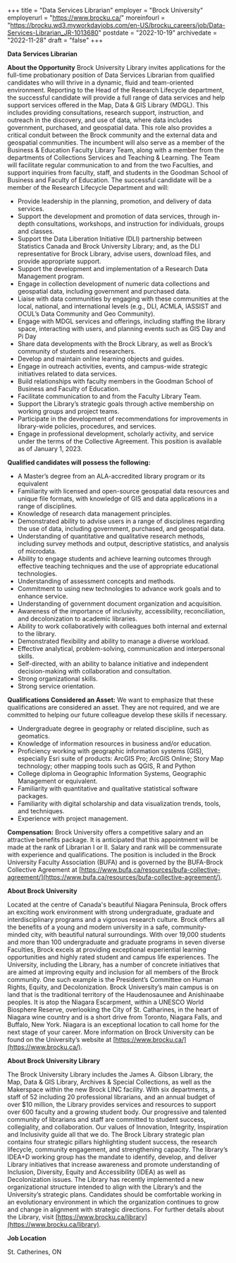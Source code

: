 +++
title = "Data Services Librarian"
employer = "Brock University"
employerurl = "https://www.brocku.ca/"
moreinfourl = "https://brocku.wd3.myworkdayjobs.com/en-US/brocku_careers/job/Data-Services-Librarian_JR-1013680"
postdate = "2022-10-19"
archivedate = "2022-11-28"
draft = "false"
+++

**Data Services Librarian**

**About the Opportunity**
Brock University Library invites applications for the full-time probationary position of Data Services
Librarian from qualified candidates who will thrive in a dynamic, fluid and team-oriented environment.
Reporting to the Head of the Research Lifecycle department, the successful candidate will provide a full
range of data services and help support services offered in the Map, Data & GIS Library (MDGL). This
includes providing consultations, research support, instruction, and outreach in the discovery, and use
of data, where data includes government, purchased, and geospatial data. This role also provides a
critical conduit between the Brock community and the external data and geospatial communities.
The incumbent will also serve as a member of the Business & Education Faculty Library Team, along with
a member from the departments of Collections Services and Teaching & Learning. The Team will
facilitate regular communication to and from the two Faculties, and support inquiries from faculty, staff,
and students in the Goodman School of Business and Faculty of Education.
The successful candidate will be a member of the Research Lifecycle Department and will:
- Provide leadership in the planning, promotion, and delivery of data services.
- Support the development and promotion of data services, through in-depth consultations,
workshops, and instruction for individuals, groups and classes.
- Support the Data Liberation Initiative (DLI) partnership between Statistics Canada and Brock
University Library; and, as the DLI representative for Brock Library, advise users, download files, and
provide appropriate support.
- Support the development and implementation of a Research Data Management program.
- Engage in collection development of numeric data collections and geospatial data, including
government and purchased data.
- Liaise with data communities by engaging with these communities at the local, national, and
international levels (e.g., DLI, ACMLA, IASSIST and OCUL’s Data Community and Geo Community).
- Engage with MDGL services and offerings, including staffing the library space, interacting with users,
and planning events such as GIS Day and Pi Day
- Share data developments with the Brock Library, as well as Brock’s community of students and
researchers.
- Develop and maintain online learning objects and guides.
- Engage in outreach activities, events, and campus-wide strategic initiatives related to data services.
- Build relationships with faculty members in the Goodman School of Business and Faculty of
Education.
- Facilitate communication to and from the Faculty Library Team.
- Support the Library’s strategic goals through active membership on working groups and project
teams.
- Participate in the development of recommendations for improvements in library-wide policies,
procedures, and services.
- Engage in professional development, scholarly activity, and service under the terms of the Collective
Agreement.
This position is available as of January 1, 2023.

**Qualified candidates will possess the following:**
- A Master’s degree from an ALA-accredited library program or its equivalent
- Familiarity with licensed and open-source geospatial data resources and unique file formats, with
knowledge of GIS and data applications in a range of disciplines.
- Knowledge of research data management principles.
- Demonstrated ability to advise users in a range of disciplines regarding the use of data, including
government, purchased, and geospatial data.
- Understanding of quantitative and qualitative research methods, including survey methods and
output, descriptive statistics, and analysis of microdata.
- Ability to engage students and achieve learning outcomes through effective teaching techniques and
the use of appropriate educational technologies.
- Understanding of assessment concepts and methods.
- Commitment to using new technologies to advance work goals and to enhance service.
- Understanding of government document organization and acquisition.
- Awareness of the importance of inclusivity, accessibility, reconciliation, and decolonization to
academic libraries.
- Ability to work collaboratively with colleagues both internal and external to the library.
- Demonstrated flexibility and ability to manage a diverse workload.
- Effective analytical, problem-solving, communication and interpersonal skills.
- Self-directed, with an ability to balance initiative and independent decision-making with
collaboration and consultation.
- Strong organizational skills.
- Strong service orientation.

**Qualifications Considered an Asset:**
We want to emphasize that these qualifications are considered an asset. They are not required, and
we are committed to helping our future colleague develop these skills if necessary.
- Undergraduate degree in geography or related discipline, such as geomatics.
- Knowledge of information resources in business and/or education.
- Proficiency working with geographic information systems (GIS), especially Esri suite of products:
ArcGIS Pro; ArcGIS Online; Story Map technology; other mapping tools such as QGIS, R and Python
- College diploma in Geographic Information Systems, Geographic Management or equivalent.
- Familiarity with quantitative and qualitative statistical software packages.
- Familiarity with digital scholarship and data visualization trends, tools, and techniques.
- Experience with project management.

**Compensation:**
Brock University offers a competitive salary and an attractive benefits package. It is anticipated that this
appointment will be made at the rank of Librarian I or II. Salary and rank will be commensurate with
experience and qualifications. The position is included in the Brock University Faculty Association (BUFA)
and is governed by the BUFA-Brock Collective Agreement at [https://www.bufa.ca/resources/bufa-collective-agreement/](https://www.bufa.ca/resources/bufa-collective-agreement/).

**About Brock University**

Located at the centre of Canada's beautiful Niagara Peninsula, Brock offers an exciting work
environment with strong undergraduate, graduate and interdisciplinary programs and a vigorous
research culture. Brock offers all the benefits of a young and modern university in a safe, community-
minded city, with beautiful natural surroundings. With over 19,000 students and more than 100
undergraduate and graduate programs in seven diverse Faculties, Brock excels at providing exceptional
experiential learning opportunities and highly rated student and campus life experiences. The
University, including the Library, has a number of concrete initiatives that are aimed at improving equity
and inclusion for all members of the Brock community. One such example is the President’s Committee
on Human Rights, Equity, and Decolonization.
Brock University’s main campus is on land that is the traditional territory of the Haudenosaunee and
Anishinaabe peoples. It is atop the Niagara Escarpment, within a UNESCO World Biosphere Reserve,
overlooking the City of St. Catharines, in the heart of Niagara wine country and is a short drive from
Toronto, Niagara Falls, and Buffalo, New York. Niagara is an exceptional location to call home for the
next stage of your career.
More information on Brock University can be found on the University’s website at
[https://www.brocku.ca/](https://www.brocku.ca/).

**About Brock University Library**

The Brock University Library includes the James A. Gibson Library, the Map, Data & GIS Library, Archives
& Special Collections, as well as the Makerspace within the new Brock LINC facility. With six
departments, a staff of 52 including 20 professional librarians, and an annual budget of over $10 million,
the Library provides services and resources to support over 600 faculty and a growing student body.
Our progressive and talented community of librarians and staff are committed to student success,
collegiality, and collaboration. Our values of Innovation, Integrity, Inspiration and Inclusivity guide all
that we do. The Brock Library strategic plan contains four strategic pillars highlighting student success,
the research lifecycle, community engagement, and strengthening capacity. The library’s IDEA+D
working group has the mandate to identify, develop, and deliver Library initiatives that increase
awareness and promote understanding of Inclusion, Diversity, Equity and Accessibility (IDEA) as well as
Decolonization issues.
The Library has recently implemented a new organizational structure intended to align with the Library’s
and the University’s strategic plans. Candidates should be comfortable working in an evolutionary
environment in which the organization continues to grow and change in alignment with strategic
directions.
For further details about the Library, visit [https://www.brocku.ca/library](https://www.brocku.ca/library).

**Job Location**

St. Catherines, ON
